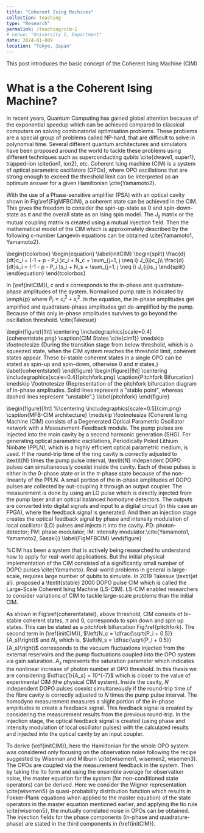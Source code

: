 ```yaml
---
title: "Coherent Ising Machines"
collection: teaching
type: "Research"
permalink: /teaching/cim-1
# venue: "University 1, Department"
date: 2024-01-009
location: "Tokyo, Japan"
---
```


This post introduces the basic concept of the Coherent Ising Machine (CIM)

What is a the Coherent Ising Machine?
======

In recent years, Quantum Computing has gained global attention because of the exponential speedup which can be achieved compared to classical computers on solving combinatorial optimisation problems. These problems are a special group of problems called NP-hard, that are difficult to solve in polynomial time. Several different quantum architectures and simulators have been proposed around the world to tackle these problems using different techniques such as superconducting qubits \cite{dwave1, super1}, trapped-ion \cite{ion1, ion2}, etc. Coherent Ising machine (CIM) is a system of optical parametric oscillators (OPOs), where OPO oscillations that are strong enough to exceed the threshold limit can be interpreted as an optimum answer for a given Hamiltonian \cite{Yamamoto2}.

With the use of a Phase-sensitive amplifier (PSA) with an optical cavity shown in Fig:\ref{FigMFBCIM}, a coherent state can be achieved in the CIM. This gives the freedom to consider the spin-up-state as 0 and spin-down-state as $\pi$ and the overall state as an Ising spin model. The $J_{ij}$ matrix or the mutual coupling matrix is created using a mutual injection field. Then the mathematical model of the CIM which is approximately described by the following c-number Langevin equations can be obtained \cite{Yamamoto1, Yamamoto2}.

\begin{tcolorbox}
\begin{equation}
\label{initCIM}
\begin{split}
        \frac{d}{dt}c_i = (-1 + p - P_i )c_i + N_c + \sum_{j=1, j \neq i} J_{ij}c_j\\\\
        \frac{d}{dt}s_i = (-1 - p - P_i )s_i + N_s + \sum_{j=1, j \neq i} J_{ij}s_j
\end{split}
\end{equation}
\end{tcolorbox}

In (\ref{initCIM}), $c$ and $s$ corresponds to the in-phase and quadrature-phase amplitudes of the system. Normalised pump rate is indicated by \emph{p} where $P_i = c_i^2 + s_i^2$. In the equation, the in-phase amplitudes get amplified and quadrature-phase amplitudes get de-amplified by the pump. Because of this only in-phase amplitudes survives to go beyond the oscillation threshold. \cite{Takesue}

\begin{figure}[!ht]
    \centering
    \includegraphics[scale=0.4]{coherentstate.png}
    \caption{CIM States \cite{cim1}}
    \medskip
    \footnotesize
    {During the transition stage from below threshold, which is a squeezed state, when the CIM system reaches the threshold limit, coherent states appear. These bi-stable coherent states in a single OPO can be stated as spin-up and spin-down, otherwise 0 and $\pi$ states.}
    \label{coherentstatel}
\end{figure}
\begin{figure}[!ht]
    \centering
    \includegraphics[scale=0.4]{pitchfork.png}
    \caption{Pitchfork Bifurcation}
    \medskip
    \footnotesize
    {Representation of the pitchfork bifurcation diagram of in-phase amplitudes. Solid lines represent a "stable point", whereas dashed lines represent "unstable".}
    \label{pitchfork}
\end{figure}

\begin{figure}[!ht]
    %\centering
    \includegraphics[scale=0.5]{cim.png}
    \caption{MFB-CIM architecture}
    \medskip
    \footnotesize
    {Coherent Ising Machine (CIM) consists of a Degenerated Optical Parametric Oscillator network with a Measurement-Feedback module. The pump pulses are injected into the main cavity by a second harmonic generation (SHG). For generating optical parametric oscillations, Periodically Poled Lithium Niobate (PPLN), which is a highly efficient optical parametric medium, is used.  If the round-trip time of the ring cavity is correctly adjusted to \textit{N} times the pump pulse interval, \textit{N} independent DOPO pulses can simultaneously coexist inside the cavity. Each of these pulses is either in the $0$-phase state or in the $\pi$-phase state because of the non-linearity of the PPLN. A small portion of the in-phase amplitudes of DOPO pulses are collected by out-coupling it through an output coupler. The measurement is done by using an LO pulse which is directly injected from the pump laser and an optical balanced homodyne detectors. The outputs are converted into digital signals and input to a digital circuit (in this case an FPGA), where the feedback signal is generated.  And then an injection stage creates the optical feedback signal by phase and intensity modulation of local oscillator (LO) pulses and injects it into the cavity. PD: photon-detector; PM: phase modulator; IM: intensity modulator.\cite{Yamamoto1, Yamamoto2, Sasaki}}
    \label{FigMFBCIM}
\end{figure}

%CIM has been a system that is actively being researched to understand how to apply for real-world applications. But the initial physical implementation of the CIM consisted of a significantly small number of DOPO pulses \cite{Yamamoto}. Real-world problems in general is large-scale, requires large number of qubits to simulate. In 2019 Takesue \textit{et al}. proposed a \textit{stable} 2000 DOPO pulse CIM which is called the Large-Scale Coherent Ising Machine (LS-CIM).  LS-CIM enabled researchers to consider variations of CIM to tackle large-scale problems than the initial CIM.

As shown in Fig:\ref{coherentstatel}, above threshold, CIM consists of bi-stable coherent states, $\pi$ and 0, corresponds to spin down and spin up states. This can be stated as a pitchfork bifurcation Fig:\ref{pitchfork}. The second term in (\ref{initCIM}), $\left(N_c = \dfrac{\sqrt{P_i + 0.5}}{A_s}\right)$ and $N_s$ which is, $\left(N_s = \dfrac{\sqrt{P_i + 0.5}}{A_s}\right)$ corresponds to the vacuum fluctuations injected from the external reservoirs and the pump fluctuations coupled into the OPO system via gain saturation. $A_s$ represents the saturation parameter which indicates the nonlinear increase of photon number at OPO threshold. In this thesis we are considering $\dfrac{1}{A_s} = 10^{-7}$ which is closer to the value of experimental CIM (the physical CIM system). 
Inside the cavity, $N$ independent DOPO pulses coexist simultaneously if the round-trip time of the fibre cavity is correctly adjusted to $N$ times the pump pulse interval. The homodyne measurement measures a slight portion of the in-phase amplitudes to create a feedback signal. This feedback signal is created by considering the measurement results from the previous round-trip. In the injection stage, the optical feedback signal is created (using phase and intensity modulation of local oscillator pulses) with the calculated results and injected into the optical cavity by an input coupler.

To derive (\ref{initCIM}), here the Hamiltonian for the whole OPO system was considered only focusing on the observation noise following the recipe suggested by Wiseman and Milburn \cite{wisemen1, wisemen2, wisemen3}. The OPOs are coupled via the measurement feedback in the system. Then by taking the Ito form and using the ensemble average for observation noise, the master equation for the system (for non-conditioned state operators) can be derived. Here we consider the Wigner representation \cite{wisemen5} (a quasi-probability distribution function which results in Fokker-Plank equations when applied to the master equation) of the state operators in the master equation mentioned earlier, and applying the Ito rule \cite{wisemen5}, the mutually correlated noise in OPOs can be obtained.  The injection fields for the phase components (in-phase and quadrature-phase) are stated in the third components in (\ref{initCIM}). 